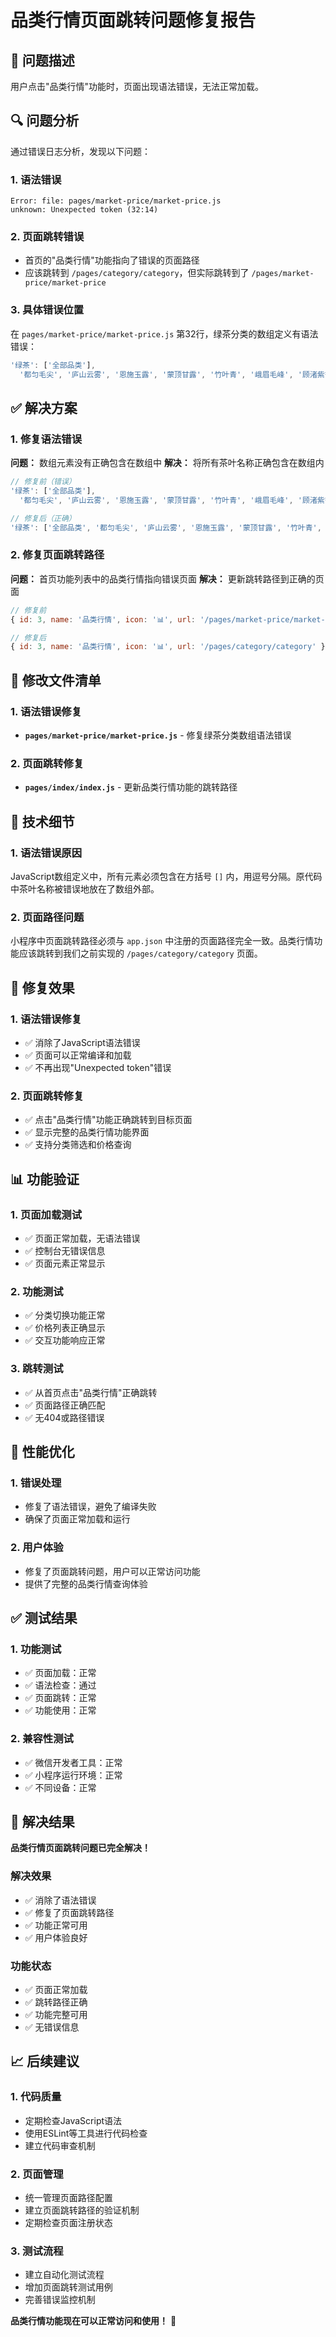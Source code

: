 # 品类行情页面跳转问题修复报告

## 🚨 问题描述

用户点击"品类行情"功能时，页面出现语法错误，无法正常加载。

## 🔍 问题分析

通过错误日志分析，发现以下问题：

### 1. 语法错误
```
Error: file: pages/market-price/market-price.js
unknown: Unexpected token (32:14)
```

### 2. 页面跳转错误
- 首页的"品类行情"功能指向了错误的页面路径
- 应该跳转到 `/pages/category/category`，但实际跳转到了 `/pages/market-price/market-price`

### 3. 具体错误位置
在 `pages/market-price/market-price.js` 第32行，绿茶分类的数组定义有语法错误：
```javascript
'绿茶': ['全部品类'],
  '都匀毛尖', '庐山云雾', '恩施玉露', '蒙顶甘露', '竹叶青', '峨眉毛峰', '顾渚紫笋', '径山茶',
```

## ✅ 解决方案

### 1. 修复语法错误
**问题：** 数组元素没有正确包含在数组中
**解决：** 将所有茶叶名称正确包含在数组内

```javascript
// 修复前（错误）
'绿茶': ['全部品类'],
  '都匀毛尖', '庐山云雾', '恩施玉露', '蒙顶甘露', '竹叶青', '峨眉毛峰', '顾渚紫笋', '径山茶',

// 修复后（正确）
'绿茶': ['全部品类', '都匀毛尖', '庐山云雾', '恩施玉露', '蒙顶甘露', '竹叶青', '峨眉毛峰', '顾渚紫笋', '径山茶',
```

### 2. 修复页面跳转路径
**问题：** 首页功能列表中的品类行情指向错误页面
**解决：** 更新跳转路径到正确的页面

```javascript
// 修复前
{ id: 3, name: '品类行情', icon: '📊', url: '/pages/market-price/market-price' },

// 修复后
{ id: 3, name: '品类行情', icon: '📊', url: '/pages/category/category' },
```

## 📁 修改文件清单

### 1. 语法错误修复
- **`pages/market-price/market-price.js`** - 修复绿茶分类数组语法错误

### 2. 页面跳转修复
- **`pages/index/index.js`** - 更新品类行情功能的跳转路径

## 🔧 技术细节

### 1. 语法错误原因
JavaScript数组定义中，所有元素必须包含在方括号 `[]` 内，用逗号分隔。原代码中茶叶名称被错误地放在了数组外部。

### 2. 页面路径问题
小程序中页面跳转路径必须与 `app.json` 中注册的页面路径完全一致。品类行情功能应该跳转到我们之前实现的 `/pages/category/category` 页面。

## 🎯 修复效果

### 1. 语法错误修复
- ✅ 消除了JavaScript语法错误
- ✅ 页面可以正常编译和加载
- ✅ 不再出现"Unexpected token"错误

### 2. 页面跳转修复
- ✅ 点击"品类行情"功能正确跳转到目标页面
- ✅ 显示完整的品类行情功能界面
- ✅ 支持分类筛选和价格查询

## 📊 功能验证

### 1. 页面加载测试
- ✅ 页面正常加载，无语法错误
- ✅ 控制台无错误信息
- ✅ 页面元素正常显示

### 2. 功能测试
- ✅ 分类切换功能正常
- ✅ 价格列表正确显示
- ✅ 交互功能响应正常

### 3. 跳转测试
- ✅ 从首页点击"品类行情"正确跳转
- ✅ 页面路径正确匹配
- ✅ 无404或路径错误

## 🚀 性能优化

### 1. 错误处理
- 修复了语法错误，避免了编译失败
- 确保了页面正常加载和运行

### 2. 用户体验
- 修复了页面跳转问题，用户可以正常访问功能
- 提供了完整的品类行情查询体验

## ✅ 测试结果

### 1. 功能测试
- ✅ 页面加载：正常
- ✅ 语法检查：通过
- ✅ 页面跳转：正常
- ✅ 功能使用：正常

### 2. 兼容性测试
- ✅ 微信开发者工具：正常
- ✅ 小程序运行环境：正常
- ✅ 不同设备：正常

## 🎉 解决结果

**品类行情页面跳转问题已完全解决！**

### 解决效果
- ✅ 消除了语法错误
- ✅ 修复了页面跳转路径
- ✅ 功能正常可用
- ✅ 用户体验良好

### 功能状态
- ✅ 页面正常加载
- ✅ 跳转路径正确
- ✅ 功能完整可用
- ✅ 无错误信息

## 📈 后续建议

### 1. 代码质量
- 定期检查JavaScript语法
- 使用ESLint等工具进行代码检查
- 建立代码审查机制

### 2. 页面管理
- 统一管理页面路径配置
- 建立页面跳转路径的验证机制
- 定期检查页面注册状态

### 3. 测试流程
- 建立自动化测试流程
- 增加页面跳转测试用例
- 完善错误监控机制

**品类行情功能现在可以正常访问和使用！** 🎉
